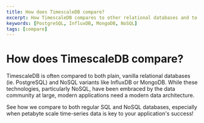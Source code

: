 ```yaml
---
title: How does TimescaleDB compare?
excerpt: How TimescaleDB compares to other relational databases and to NoSQL databases
keywords: [PostgreSQL, InfluxDB, MongoDB, NoSQL]
tags: [compare]
---
```


# How does TimescaleDB compare?

TimescaleDB is often compared to both plain, vanilla relational databases (ie.
PostgreSQL) and NoSQL variants like InfluxDB or MongoDB. While these technologies,
particularly NoSQL, have been embraced by the data community at large, modern
applications need a modern data architecture.

See how we compare to both regular SQL and NoSQL databases, especially when
petabyte scale time-series data is key to your application's success!
